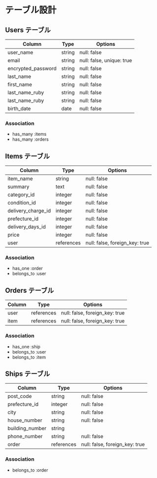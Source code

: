 # テーブル設計

## Users テーブル

| Column                | Type   | Options                   |
| --------------------- | ------ | --------------------------|
| user_name             | string | null: false               |
| email                 | string | null: false, unique: true |
| encrypted_password    | string | null: false               |
| last_name             | string | null: false               |
| first_name            | string | null: false               |
| last_name_ruby        | string | null: false               |
| last_name_ruby        | string | null: false               |
| birth_date            | date   | null: false               |

### Association

- has_many :items
- has_many :orders


## Items テーブル

| Column                | Type         | Options                        |
| --------------------- | ------------ | ------------------------------ |
| item_name             | string       | null: false                    |
| summary               | text         | null: false                    |
| category_id           | integer      | null: false                    |
| condition_id          | integer      | null: false                    |
| delivery_charge_id    | integer      | null: false                    |
| prefecture_id         | integer      | null: false                    |
| delivery_days_id      | integer      | null: false                    |
| price                 | integer      | null: false                    |
| user                  | references   | null: false, foreign_key: true |

### Association

- has_one    :order
- belongs_to :user


## Orders テーブル

| Column                | Type         | Options                        |
| --------------------- | ------------ | ------------------------------ |
| user                  | references   | null: false, foreign_key: true |
| item                  | references   | null: false, foreign_key: true |

### Association

- has_one :ship
- belongs_to :user
- belongs_to :item


## Ships テーブル

| Column                | Type         | Options                        |
| --------------------- | ------------ | ------------------------------ |
| post_code             | string       | null: false                    |
| prefecture_id         | integer       | null: false                    |
| city                  | string       | null: false                    |
| house_number          | string       | null: false                    |
| building_number       | string       |                                |
| phone_number          | string       | null: false                    |
| order                 | references   | null: false, foreign_key: true |

### Association

- belongs_to :order